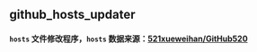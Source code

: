 ## github_hosts_updater

#### `hosts` 文件修改程序，`hosts` 数据来源：[521xueweihan/GitHub520](https://github.com/521xueweihan/GitHub520)

